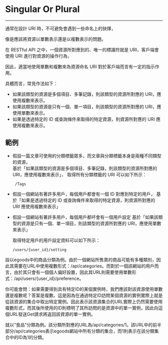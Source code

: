 # Singular Or Plural

---

通常在設計 URI 時，不可避免會遇到一些命名上的抉擇，

像是應該將資源以單數表示還是以複數表示的問題。

在 RESTful API 之中，一個資源所對應到的、唯一的標識符就是 URI，客戶端會使用 URI 進行對資源的操作行為，

因此，適當地使用單數和複數來為資源命名 URI 對於客戶端而言有一定的指示作用。

具體而言，常見作法如下：

* 如果該類型的資源是多個項目、多筆記錄，則該類型的資源所對應的 URI，應使用複數來表示。
* 如果該類型的資源是只有一個、單一項目，則該類型的資源所對應的 URI，應使用單數來表示。
* 如果是透過特定的 ID 或查詢條件來取得的特定資源，則資源所對應的 URI 應使用複數來表示。

## 範例

* 假設一篇文章可使用的分類標籤眾多，而文章與分類標籤本身是兩種不同類型的資源，  
基於「如果該類型的資源是多個項目、多筆記錄，則該類型的資源所對應的 URI，應使用複數來表示」，
  取得所有分類標籤的 URI 可以如下所示：

  ```
   /Tags
  ```

* 假設一個網站有著許多用戶，每個用戶都會有一個 ID 對應到特定的用戶， 
  基於「如果是透過特定的 ID 或查詢條件來取得的特定資源，則資源所對應的 URI 應使用複數來表示」


* 假設一個網站有著許多用戶，每個用戶都吥會有一個用戶設定
  基於「如果該類型的資源是只有一個、單一項目，則該類型的資源所對應的 URI，應使用單數來表示」

  取得特定用戶的用戶設定資料可以如下所示：

  ```
  /users/{user_id}/setting
  ```


設以egoods中的商品分類為例。由於一個網站所售賣的商品可能有多種類別，因此其需要在URL中使用複數形式：\/api\/categories。而對於一個該網站的用戶而言，由於其只會有一個個人偏好設置，因此其URL則需要使用單數形式：\/api\/users\/{user\_id}\/preference。

你可能會問：如果需要得到具有特定ID的某個實例時，我們應該對該資源使用單數還是複數呢？答案是複數。這是因為在通過特定ID訪問某個資源的實例實際上就是從該資源的集合中取出特定實例。因此表示該資源集合的URL實際上仍然需要使用複數形式，而其後所使用的ID則標明了其所訪問的是資源中的單一實例，因此向這個URL發送Get請求將返回該資源的單一實例。

就以“食品”分類為例。該分類所對應的URL為\/api\/categories\/1。該URL中的前半部分\/api\/categories表示egoods網站中所有分類的集合，而1則表示在該分類集合中的ID為1的分類。

